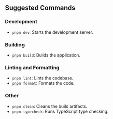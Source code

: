 
## Suggested Commands

### Development
- `pnpm dev`: Starts the development server.

### Building
- `pnpm build`: Builds the application.

### Linting and Formatting
- `pnpm lint`: Lints the codebase.
- `pnpm format`: Formats the code.

### Other
- `pnpm clean`: Cleans the build artifacts.
- `pnpm typecheck`: Runs TypeScript type checking.
